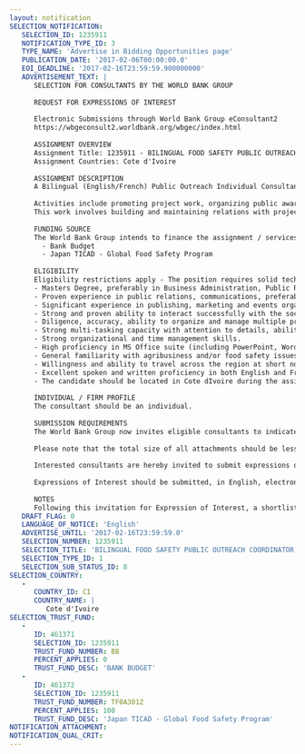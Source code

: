 ```yaml
---
layout: notification
SELECTION_NOTIFICATION: 
   SELECTION_ID: 1235911
   NOTIFICATION_TYPE_ID: 3
   TYPE_NAME: 'Advertise in Bidding Opportunities page'
   PUBLICATION_DATE: '2017-02-06T00:00:00.0'
   EOI_DEADLINE: '2017-02-16T23:59:59.900000000'
   ADVERTISEMENT_TEXT: |
      SELECTION FOR CONSULTANTS BY THE WORLD BANK GROUP
      
      REQUEST FOR EXPRESSIONS OF INTEREST
      
      Electronic Submissions through World Bank Group eConsultant2
      https://wbgeconsult2.worldbank.org/wbgec/index.html
      
      ASSIGNMENT OVERVIEW
      Assignment Title: 1235911 - BILINGUAL FOOD SAFETY PUBLIC OUTREACH COORDINATOR - COTE DIVOIRE (English/French)
      Assignment Countries: Cote d'Ivoire
      
      ASSIGNMENT DESCRIPTION
      A Bilingual (English/French) Public Outreach Individual Consultant, based in Cote dIvoire, to coordinate awareness raising activities of the IFC Africa Food Safety Project in the country. 
       
      Activities include promoting project work, organizing public awareness and training events, designing project materials (brochures, flyers, workbooks), and disseminating topical information to project stakeholders.
      This work involves building and maintaining relations with project stakeholders, preparing written material, working on social media coverage, communicating project information to social networks, supervising organization of project events, and leading the publishing of informational documents.
      
      FUNDING SOURCE
      The World Bank Group intends to finance the assignment / services described below under the following:
        - Bank Budget
        - Japan TICAD - Global Food Safety Program
      
      ELIGIBILITY
      Eligibility restrictions apply - The position requires solid technical skills, excellent relationship abilities, strong multi-tasking capacity, and writing skills and ability to travel in World Bank Group designated areas of Cote dIvoire and/or the region:
      - Masters Degree, preferably in Business Administration, Public Relations or Marketing and at least 5 years of relevant experience  or appropriate and equivalent combination of education and experience.
      - Proven experience in public relations, communications, preferably with international organizations or large multinationals.
      - Significant experience in publishing, marketing and events organization.
      - Strong and proven ability to interact successfully with the social media, excellent writing skills.
      - Diligence, accuracy, ability to organize and manage multiple projects simultaneously.
      - Strong multi-tasking capacity with attention to details, ability to work independently and within a multi-disciplinary and multicultural team.
      - Strong organizational and time management skills.
      - High proficiency in MS Office suite (including PowerPoint, Word, Excel, email and other related means of communication).
      - General familiarity with agribusiness and/or food safety issues in the private sector.
      - Willingness and ability to travel across the region at short notice, under pressure and sometimes to remote locations.
      - Excellent spoken and written proficiency in both English and French.
      - The candidate should be located in Cote dIvoire during the assignment period.
      
      INDIVIDUAL / FIRM PROFILE
      The consultant should be an individual. 
      
      SUBMISSION REQUIREMENTS
      The World Bank Group now invites eligible consultants to indicate their interest in providing the services. Interested consultants must provide information indicating that they are qualified to perform the services (brochures, description of similar assignments, experience in similar conditions, availability of appropriate skills among staff, etc.).  
      
      Please note that the total size of all attachments should be less than 5MB.  
      
      Interested consultants are hereby invited to submit expressions of interest.
      
      Expressions of Interest should be submitted, in English, electronically through World Bank Group eConsultant2 (https://wbgeconsult2.worldbank.org/wbgec/index.html)
      
      NOTES
      Following this invitation for Expression of Interest, a shortlist of qualified firms will be formally invited to submit proposals.  Shortlisting and selection will be subject to the availability of funding.
   DRAFT_FLAG: 0
   LANGUAGE_OF_NOTICE: 'English'
   ADVERTISE_UNTIL: '2017-02-16T23:59:59.0'
   SELECTION_NUMBER: 1235911
   SELECTION_TITLE: 'BILINGUAL FOOD SAFETY PUBLIC OUTREACH COORDINATOR - COTE DIVOIRE (English/French)'
   SELECTION_TYPE_ID: 1
   SELECTION_SUB_STATUS_ID: 8
SELECTION_COUNTRY: 
   - 
      COUNTRY_ID: CI
      COUNTRY_NAME: |
         Cote d'Ivoire
SELECTION_TRUST_FUND: 
   - 
      ID: 461371
      SELECTION_ID: 1235911
      TRUST_FUND_NUMBER: BB
      PERCENT_APPLIES: 0
      TRUST_FUND_DESC: 'BANK BUDGET'
   - 
      ID: 461372
      SELECTION_ID: 1235911
      TRUST_FUND_NUMBER: TF0A3012
      PERCENT_APPLIES: 100
      TRUST_FUND_DESC: 'Japan TICAD - Global Food Safety Program'
NOTIFICATION_ATTACHMENT: 
NOTIFICATION_QUAL_CRIT: 
---
```

